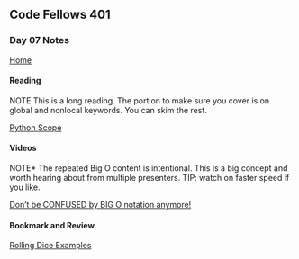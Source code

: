 ## Code Fellows 401

### Day 07 Notes

[Home](README.md)

#### Reading
NOTE This is a long reading. The portion to make sure you cover is on global and nonlocal keywords. You can skim the rest.

[Python Scope](https://realpython.com/python-scope-legb-rule/)

#### Videos
NOTE* The repeated Big O content is intentional. This is a big concept and worth hearing about from multiple presenters. TIP: watch on faster speed if you like.

[Don’t be CONFUSED by BIG O notation anymore!](https://www.youtube.com/watch?v=5Uqawfl0VHQ)

#### Bookmark and Review
[Rolling Dice Examples](https://artofproblemsolving.com/wiki/index.php/Basic_Programming_With_Python#Program_Example_1_3)